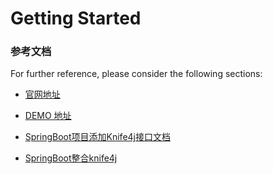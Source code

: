 # Getting Started

### 参考文档
For further reference, please consider the following sections:

* [官网地址](https://doc.xiaominfo.com/)
* [DEMO 地址](https://gitee.com/xiaoym/swagger-bootstrap-ui-demo)
* [SpringBoot项目添加Knife4j接口文档](https://blog.csdn.net/mianyao1004/article/details/104331423)

* [SpringBoot整合knife4j](https://blog.csdn.net/Zack_tzh/article/details/105558148)